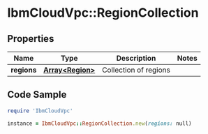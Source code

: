 # IbmCloudVpc::RegionCollection

## Properties

Name | Type | Description | Notes
------------ | ------------- | ------------- | -------------
**regions** | [**Array&lt;Region&gt;**](Region.md) | Collection of regions | 

## Code Sample

```ruby
require 'IbmCloudVpc'

instance = IbmCloudVpc::RegionCollection.new(regions: null)
```


